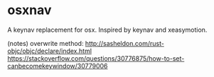 # osxnav
A keynav replacement for osx. Inspired by keynav and xeasymotion.

(notes) overwrite method:
http://sasheldon.com/rust-objc/objc/declare/index.html
https://stackoverflow.com/questions/30776875/how-to-set-canbecomekeywindow/30779006
